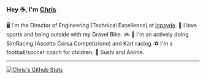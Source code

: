 ### Hey ☕, I'm [Chris](https://github.com/Chrico)

🖥️ I'm the Director of Engineering (Technical Excellence) at [Inpsyde](https://inpsyde.com).
💪 I love sports and being outside with my Gravel Bike. 🚲
🏁 I'm an actively doing SimRacing (Assetto Corsa Competizione) and Kart racing.
⚽ I'm a football/soccer coach for children.
🍣 Sushi and Anime.

---

[![Chris's Github Stats](https://github-readme-stats.vercel.app/api?username=chrico&count_private=true&show_icons=true&theme=dark)](https://github.com/chrico)
